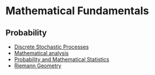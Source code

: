 # Mathematical Fundamentals

## Probability
- [Discrete Stochastic Processes](https://ocw.mit.edu/courses/electrical-engineering-and-computer-science/6-262-discrete-stochastic-processes-spring-2011/course-notes/)
- [Mathematical analysis](https://www.bilibili.com/video/BV12s411h7v4?p=2&spm_id_from=pageDriver)
- [Probability and Mathematical Statistics](https://www.bilibili.com/video/BV1vW41147Uw?from=search&seid=8498494517894682459&spm_id_from=333.337.0.0)
- [Riemann Geometry](https://www.bilibili.com/video/BV1GZ4y1T71c?from=search&seid=17610941744384108218&spm_id_from=333.337.0.0)
